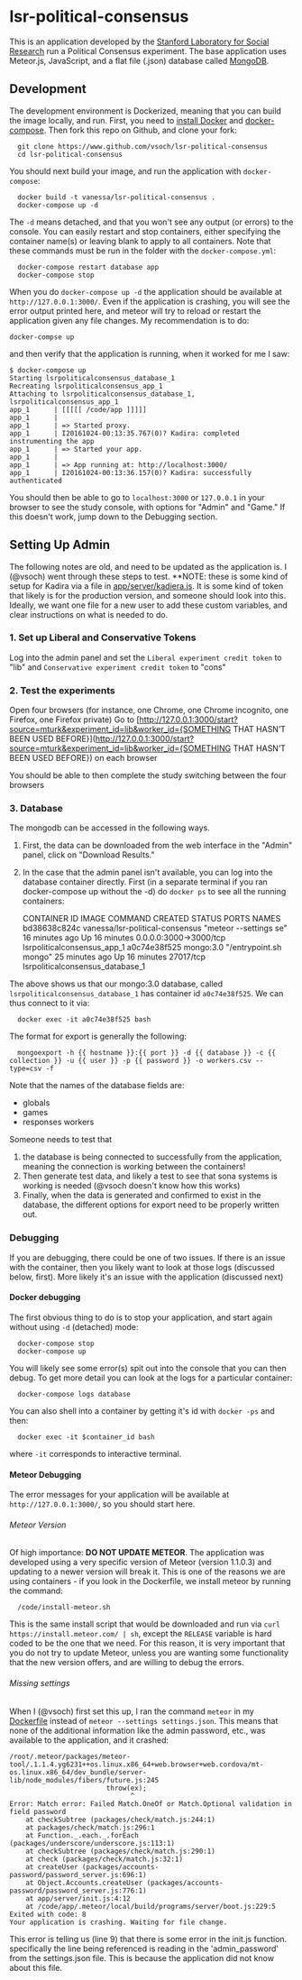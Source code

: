 # lsr-political-consensus

This is an application developed by the [Stanford Laboratory for Social Research](https://sociology.stanford.edu/research/laboratory-social-research) run a Political Consensus experiment. The base application uses Meteor.js, JavaScript, and a flat file (.json) database called [MongoDB](https://www.mongodb.com/leading-nosql-database).

## Development
The development environment is Dockerized, meaning that you can build the image locally, and run. First, you need to [install Docker](http://54.71.194.30:4111/engine/installation) and [docker-compose](http://54.71.194.30:4111/compose/install/). Then fork this repo on Github, and clone your fork:


      git clone https://www.github.com/vsoch/lsr-political-consensus
      cd lsr-political-consensus

You should next build your image, and run the application with `docker-compose`:

      docker build -t vanessa/lsr-political-consensus .
      docker-compose up -d

The `-d` means detached, and that you won't see any output (or errors) to the console. You can easily restart and stop containers, either specifying the container name(s) or leaving blank to apply to all containers. Note that these commands must be run in the folder with the `docker-compose.yml`:

      docker-compose restart database app
      docker-compose stop


When you do `docker-compose up -d` the application should be available at `http://127.0.0.1:3000/`. Even if the application is crashing, you will see the error output printed here, and meteor will try to reload or restart the application given any file changes. My recommendation is to do:

    docker-compse up

and then verify that the application is running, when it worked for me I saw:


	$ docker-compose up
	Starting lsrpoliticalconsensus_database_1
	Recreating lsrpoliticalconsensus_app_1
	Attaching to lsrpoliticalconsensus_database_1, lsrpoliticalconsensus_app_1
	app_1      | [[[[[ /code/app ]]]]]
	app_1      | 
	app_1      | => Started proxy.
	app_1      | I20161024-00:13:35.767(0)? Kadira: completed instrumenting the app
	app_1      | => Started your app.
	app_1      | 
	app_1      | => App running at: http://localhost:3000/
	app_1      | I20161024-00:13:36.157(0)? Kadira: successfully authenticated


You should then be able to go to `localhost:3000` or `127.0.0.1` in your browser to see the study console, with options for "Admin" and "Game." If this doesn't work, jump down to the Debugging section.


## Setting Up Admin
The following notes are old, and need to be updated as the application is. I (@vsoch) went through these steps to test. **NOTE: these is some kind of setup for Kadira via a file in [app/server/kadiera.js](app/server/kadiera.js). It is some kind of token that likely is for the production version, and someone should look into this. Ideally, we want one file for a new user to add these custom variables, and clear instructions on what is needed to do.


### 1. Set up Liberal and Conservative Tokens
Log into the admin panel and set the `Liberal experiment credit token` to "lib" and `Conservative experiment credit token` to "cons"


### 2. Test the experiments
Open four browsers (for instance, one Chrome, one Chrome incognito, one Firefox, one Firefox private)
Go to [http://127.0.0.1:3000/start?source=mturk&experiment_id=lib&worker_id={SOMETHING THAT HASN’T BEEN USED BEFORE}](http://127.0.0.1:3000/start?source=mturk&experiment_id=lib&worker_id={SOMETHING THAT HASN’T BEEN USED BEFORE}) on each browser

You should be able to then complete the study switching between the four browsers

### 3. Database
The mongodb can be accessed in the following ways. 

1. First, the data can be downloaded from the web interface in the "Admin" panel, click on "Download Results."
2. In the case that the admin panel isn't available, you can log into the database container directly. First (in a separate terminal if you ran docker-compose up without the -d) do `docker ps` to see all the running containers:

	CONTAINER ID        IMAGE                             COMMAND                  CREATED             STATUS              PORTS                    NAMES
	bd38638c824c        vanessa/lsr-political-consensus   "meteor --settings se"   16 minutes ago      Up 16 minutes       0.0.0.0:3000->3000/tcp   lsrpoliticalconsensus_app_1
	a0c74e38f525        mongo:3.0                         "/entrypoint.sh mongo"   25 minutes ago      Up 16 minutes       27017/tcp                lsrpoliticalconsensus_database_1

The above shows us that our mongo:3.0 database, called `lsrpoliticalconsensus_database_1` has container id `a0c74e38f525`. We can thus connect to it via:

      docker exec -it a0c74e38f525 bash

The format for export is generally the following:

      
      mongoexport -h {{ hostname }}:{{ port }} -d {{ database }} -c {{ collection }} -u {{ user }} -p {{ password }} -o workers.csv --type=csv -f 

Note that the names of the database fields are:

- globals
- games 
- responses workers

Someone needs to test that 

1. the database is being connected to successfully from the application, meaning the connection is working between the containers!
2. Then generate test data, and likely a test to see that sona systems is working is needed (@vsoch doesn't know how this works)
3. Finally, when the data is generated and confirmed to exist in the database, the different options for export need to be properly written out.


### Debugging
If you are debugging, there could be one of two issues. If there is an issue with the container, then you likely want to look at those logs (discussed below, first). More likely it's an issue with the application (discussed next)

#### Docker debugging
The first obvious thing to do is to stop your application, and start again without using `-d` (detached) mode:

      docker-compose stop
      docker-compose up

You will likely see some error(s) spit out into the console that you can then debug. To get more detail you can look at the logs for a particular container:

      docker-compose logs database

You can also shell into a container by getting it's id with `docker -ps` and then:

      docker exec -it $container_id bash

where `-it` corresponds to interactive terminal.

#### Meteor Debugging
The error messages for your application will be available at `http://127.0.0.1:3000/`, so you should start here.


###### Meteor Version
Of high importance: **DO NOT UPDATE METEOR**. The application was developed using a very specific version of Meteor (version 1.1.0.3) and updating to a newer version will break it. This is one of the reasons we are using containers - if you look in the Dockerfile, we install meteor by running the command:

      /code/install-meteor.sh

This is the same install script that would be downloaded and run via `curl https://install.meteor.com/ | sh`, except the `RELEASE` variable is hard coded to be the one that we need. For this reason, it is very important that you do not try to update Meteor, unless you are wanting some functionality that the new version offers, and are willing to debug the errors.


###### Missing settings
When I (@vsoch) first set this up, I ran the command `meteor` in my [Dockerfile](Dockerfile) instead of `meteor --settings settings.json`. This means that none of the additional information like the admin password, etc., was available to the application, and it crashed:


	/root/.meteor/packages/meteor-tool/.1.1.4.yg6231++os.linux.x86_64+web.browser+web.cordova/mt-os.linux.x86_64/dev_bundle/server-lib/node_modules/fibers/future.js:245
							throw(ex);
							      ^
	Error: Match error: Failed Match.OneOf or Match.Optional validation in field password
	    at checkSubtree (packages/check/match.js:244:1)
	    at packages/check/match.js:296:1
	    at Function._.each._.forEach (packages/underscore/underscore.js:113:1)
	    at checkSubtree (packages/check/match.js:290:1)
	    at check (packages/check/match.js:32:1)
	    at createUser (packages/accounts-password/password_server.js:696:1)
	    at Object.Accounts.createUser (packages/accounts-password/password_server.js:776:1)
	    at app/server/init.js:4:12
	    at /code/app/.meteor/local/build/programs/server/boot.js:229:5
	Exited with code: 8
	Your application is crashing. Waiting for file change.


This error is telling us (line 9) that there is some error in the init.js function. specifically the line being referenced is reading in the 'admin_password' from the settings.json file. This is because the application did not know about this file.
